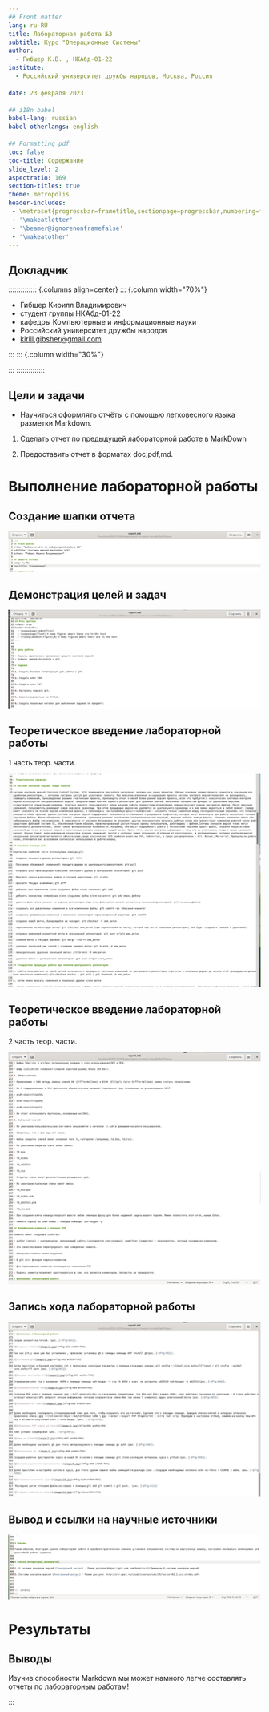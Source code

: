```yaml
---
## Front matter
lang: ru-RU
title: Лабораторная работа №3
subtitle: Курс "Операционные Системы"
author:
  - Гибшер К.В. , НКАбд-01-22
institute:
  - Российский университет дружбы народов, Москва, Россия
  
date: 23 февраля 2023

## i18n babel
babel-lang: russian
babel-otherlangs: english

## Formatting pdf
toc: false
toc-title: Содержание
slide_level: 2
aspectratio: 169
section-titles: true
theme: metropolis
header-includes:
 - \metroset{progressbar=frametitle,sectionpage=progressbar,numbering=fraction}
 - '\makeatletter'
 - '\beamer@ignorenonframefalse'
 - '\makeatother'
---
```



## Докладчик

:::::::::::::: {.columns align=center}
::: {.column width="70%"}

  * Гибшер Кирилл Владимирович
  * студент группы НКАбд-01-22
  *  кафедры Компьютерные и информационные науки 
  * Российский университет дружбы народов
  * [kirill.gibsher@gmail.com](mailto:kirill.gibsher@gmail.com)
  

:::
::: {.column width="30%"}


:::
::::::::::::::


## Цели и задачи

 - Научиться оформлять отчёты с помощью легковесного языка разметки Markdown. 

1. Сделать отчет по предыдущей лабораторной работе в MarkDown

2. Предоставить отчет в форматах doc,pdf,md.



# Выполнение лабораторной работы 

## Создание шапки отчета


![Создание шапки отчета](image/1.jpg)

## Демонстрация целей и задач


![Цели и задачи](image/2.jpg)

## Теоретическое введение лабораторной работы

1 часть теор. части. 

![Теория](image/3.jpg)

## Теоретическое введение лабораторной работы

2 часть теор. части.

![Теория](image/4.jpg)

## Запись хода лабораторной работы


![Ход лабораторной работы](image/5.jpg)

## Вывод и ссылки на научные источники


![Выводы](image/6.jpg)



# Результаты



## Выводы

Изучив способности Markdown мы может намного легче составлять отчеты по лабораторным работам!





:::


